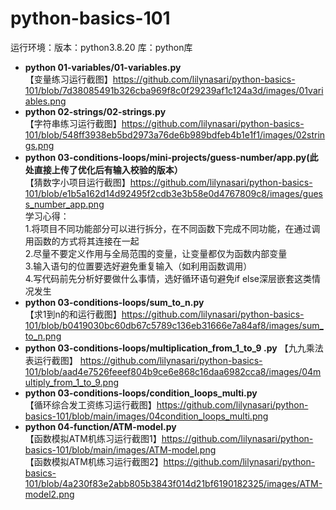 # python-basics-101
运行环境：版本：python3.8.20 库：python库
- **python 01-variables/01-variables.py**  
【变量练习运行截图】https://github.com/lilynasari/python-basics-101/blob/7d38085491b326cba969f8c0f29239af1c124a3d/images/01variables.png  
- **python 02-strings/02-strings.py**  
【字符串练习运行截图】https://github.com/lilynasari/python-basics-101/blob/548ff3938eb5bd2973a76de6b989bdfeb4b1e1f1/images/02strings.png  
- **python 03-conditions-loops/mini-projects/guess-number/app.py(此处直接上传了优化后有输入校验的版本）**  
【猜数字小项目运行截图】https://github.com/lilynasari/python-basics-101/blob/e1b5a162d14d92495f2cdb3e3b58e0d4767809c8/images/guess_number_app.png  
  学习心得：  
    1.将项目不同功能部分可以进行拆分，在不同函数下完成不同功能，在通过调用函数的方式将其连接在一起  
    2.尽量不要定义作用与全局范围的变量，让变量都仅为函数内部变量  
    3.输入语句的位置要选好避免重复输入（如利用函数调用）  
    4.写代码前先分析好要做什么事情，选好循环语句避免if else深层嵌套这类情况发生    
- **python 03-conditions-loops/sum_to_n.py**  
【求1到n的和运行截图】https://github.com/lilynasari/python-basics-101/blob/b0419030bc60db67c5789c136eb31666e7a84af8/images/sum_to_n.png  
- **python 03-conditions-loops/multiplication_from_1_to_9 .py**
【九九乘法表运行截图】 https://github.com/lilynasari/python-basics-101/blob/aad4e7526feeef804b9ce6e868c16daa6982cca8/images/04multiply_from_1_to_9.png   
- **python  03-conditions-loops/condition_loops_multi.py**  
【循环综合发工资练习运行截图】https://github.com/lilynasari/python-basics-101/blob/main/images/04condition_loops_multi.png    
- **python  04-function/ATM-model.py**     
【函数模拟ATM机练习运行截图1】https://github.com/lilynasari/python-basics-101/blob/main/images/ATM-model.png  
【函数模拟ATM机练习运行截图2】https://github.com/lilynasari/python-basics-101/blob/4a230f83e2abb805b3843f014d21bf6190182325/images/ATM-model2.png     
